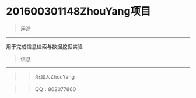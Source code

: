 201600301148ZhouYang项目
==== 

>用途
------- 
用于完成信息检索与数据挖掘实验

>信息
------- 
>>所属人ZhouYang 

>>QQ：862077860
